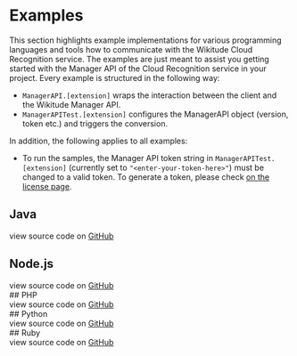 
# Examples
This section highlights example implementations for various programming languages and tools how to communicate with the Wikitude Cloud Recognition service. The examples are just meant to assist you getting started with the Manager API of the Cloud Recognition service in your project. 
Every example is structured in the following way:

* `ManagerAPI.[extension]` wraps the interaction between the client and the Wikitude Manager API.
* `ManagerAPITest.[extension]` configures the ManagerAPI object (version, token etc.) and triggers the conversion.

In addition, the following applies to all examples:

* To run the samples, the Manager API token string in `ManagerAPITest.[extension]` (currently set to `"<enter-your-token-here>"`) must be changed to a valid token. To generate a token, please check [on the license page](http://www.wikitude.com/developer/licenses).


## Java
<div class="githubnote">
view source code on <a target="_blank" href="https://github.com/Wikitude/wikitude-cloud-recognition-api-samples/tree/master/Java">GitHub</a>
</div>

## Node.js
<div class="githubnote">
view source code on <a target="_blank" href="https://github.com/Wikitude/wikitude-cloud-recognition-api-samples/tree/master/NodeJs">GitHub</a>
</div>
## PHP
<div class="githubnote">
view source code on <a target="_blank" href="https://github.com/Wikitude/wikitude-cloud-recognition-api-samples/tree/master/PHP">GitHub</a>
</div>
## Python
<div class="githubnote">
view source code on <a target="_blank" href="https://github.com/Wikitude/wikitude-cloud-recognition-api-samples/tree/master/Python">GitHub</a>
</div>
## Ruby
<div class="githubnote">
view source code on <a target="_blank" href="https://github.com/Wikitude/wikitude-cloud-recognition-api-samples/tree/master/Ruby">GitHub</a>
</div>
